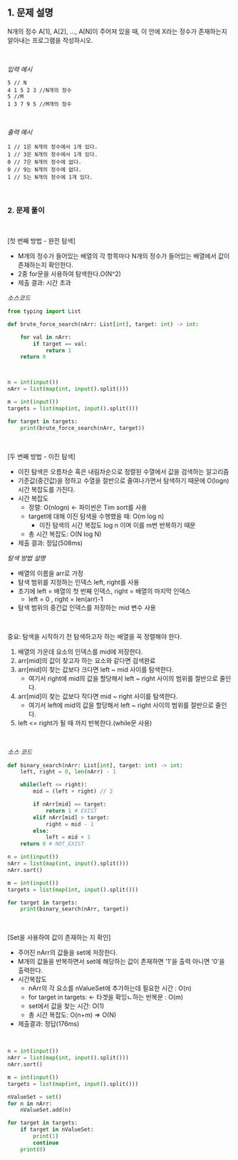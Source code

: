 

## 1. 문제 설명

N개의 정수 A[1], A[2], …, A[N]이 주어져 있을 때, 이 안에 X라는 정수가 존재하는지 알아내는 프로그램을 작성하시오.

<br>

_입력 예시_
```text
5 // N
4 1 5 2 3 //N개의 정수
5 //M
1 3 7 9 5 //M개의 정수
```

<br>

_출력 예시_
```text
1 // 1은 N개의 정수에서 1개 있다.
1 // 3은 N개의 정수에서 1개 있다.
0 // 7은 N개의 정수에 없다.
0 // 9는 N개의 정수에 없다.
1 // 5는 N개의 정수에 1개 있다.
```

<br>


### 2. 문제 풀이

<br>

[첫 번째 방법 - 완전 탐색]
- M개의 정수가 들어있는 배열의 각 항목마다 N개의 정수가 들어있는 배열에서 값이 존재하는지 확인한다.
- 2중 for문을 사용하여 탐색한다.O(N^2)
- 제출 결과: 시간 초과

_소스코드_
```python
from typing import List

def brute_force_search(nArr: List[int], target: int) -> int:

    for val in nArr:
        if target == val:
            return 1
    return 0



n = int(input())
nArr = list(map(int, input().split()))

m = int(input())
targets = list(map(int, input().split()))

for target in targets:
    print(brute_force_search(nArr, target))
```

<br>

[두 번째 방법 - 이진 탐색]
- 이진 탐색은 오름차순 혹은 내림차순으로 정렬된 수열에서 값을 검색하는 알고리즘
- 기준값(중간값)을 정하고 수열을 절반으로 줄여나가면서 탐색하기 때문에 O(logn) 시간 복잡도를 가진다.
- 시간 복잡도
   - 정렬: O(nlogn) <- 파이썬은 Tim sort를 사용
   - target에 대해 이진 탐색을 수행했을 때: O(m log n)
      - 이진 탐색의 시간 복잡도 log n 이며 이를 m번 반복하기 때문
    - 총 시간 복잡도: O(N log N)
- 제출 결과: 정답(508ms)

_탐색 방법 설명_
- 배열의 이름을 arr로 가정
- 탐색 범위를 지정하는 인덱스 left, right를 사용
- 초기에 left = 배열의 첫 번째 인덱스, right = 배열의 마지막 인덱스
   - left = 0 , right = len(arr)-1
- 탐색 범위의 중간값 인덱스를 저장하는 mid 변수 사용

<br>

중요: 탐색을 시작하기 전 탐색하고자 하는 배열을 꼭 정렬해야 한다.
 
1. 배열의 가운데 요소의 인덱스를 mid에 저장한다.
2. arr[mid]의 값이 찾고자 하는 요소와 같다면 검색완료
3. arr[mid]이 찾는 값보다 크다면 left ~ mid 사이를 탐색한다.
   - 여기서 right에 mid의 값을 할당해서 left ~ right 사이의 범위를 절반으로 줄인다.
4. arr[mid]이 찾는 값보다 작다면 mid ~ right 사이를 탐색한다.
   - 여기서 left에 mid의 값을 할당해서 left ~ right 사이의 범위를 절반으로 줄인다.
5. left <= right가 될 때 까지 반복한다.(while문 사용)

<br>

_소스 코드_
```python
def binary_search(nArr: List[int], target: int) -> int:
    left, right = 0, len(nArr) - 1

    while(left <= right):
        mid = (left + right) // 2

        if nArr[mid] == target:
            return 1 # EXIST
        elif nArr[mid] > target:
            right = mid - 1
        else:
            left = mid + 1
    return 0 # NOT_EXIST

n = int(input())
nArr = list(map(int, input().split()))
nArr.sort()

m = int(input())
targets = list(map(int, input().split()))

for target in targets:
    print(binary_search(nArr, target))
```

<br>

[Set을 사용하여 값이 존재하는 지 확인]
- 주어진 nArr의 값들을 set에 저장한다.
- M개의 값들을 반복하면서 set에 해당하는 값이 존재하면 '1'을 출력 아니면 '0'을 출력한다.
- 시간복잡도
   - nArr의 각 요소를 nValueSet에 추가하는데 필요한 시간 : O(n)
   - for target in targets: <- 타겟을 확잉ㄴ하는 반복문 : O(m)
   - set에서 값을 찾는 시간: O(1)
   - 총 시간 복잡도: O(n+m) => O(N) 
- 제출결과: 정답(176ms)

<br>

```python
n = int(input())
nArr = list(map(int, input().split()))
nArr.sort()

m = int(input())
targets = list(map(int, input().split()))

nValueSet = set()
for n in nArr:
    nValueSet.add(n)

for target in targets:
    if target in nValueSet:
        print(1)
        continue
    print(0)
```

